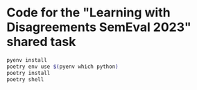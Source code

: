 # Code for the "Learning with Disagreements SemEval 2023" shared task

```bash
pyenv install
poetry env use $(pyenv which python)
poetry install
poetry shell
```
